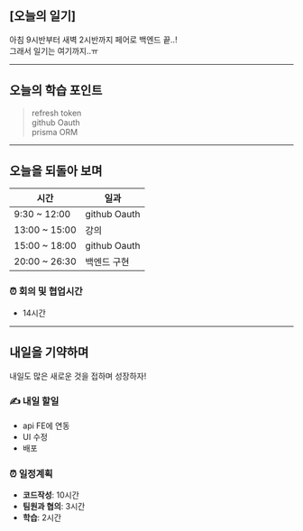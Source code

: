 ## [오늘의 일기]

아침 9시반부터 새벽 2시반까지 페어로 백엔드 끝..!  
그래서 일기는 여기까지..ㅠ

---

## 오늘의 학습 포인트

> refresh token  
> github Oauth  
> prisma ORM

---

## 오늘을 되돌아 보며

| 시간          | 일과         |
| ------------- | ------------ |
| 9:30 ~ 12:00  | github Oauth |
| 13:00 ~ 15:00 | 강의         |
| 15:00 ~ 18:00 | github Oauth |
| 20:00 ~ 26:30 | 백엔드 구현  |

### ⏰ 회의 및 협업시간

- 14시간

---

## 내일을 기약하며

내일도 많은 새로운 것을 접하며 성장하자!

### ✍️ 내일 할일

- api FE에 연동
- UI 수정
- 배포

### ⏰ 일정계획

- **코드작성**: 10시간
- **팀원과 협의**: 3시간
- **학습**: 2시간
